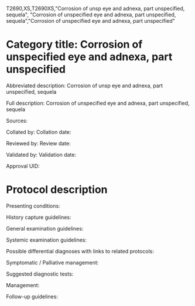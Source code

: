 T2690,XS,T2690XS,"Corrosion of unsp eye and adnexa, part unspecified, sequela", "Corrosion of unspecified eye and adnexa, part unspecified, sequela","Corrosion of unspecified eye and adnexa, part unspecified"
# Category title: Corrosion of unspecified eye and adnexa, part unspecified

Abbreviated description: Corrosion of unsp eye and adnexa, part unspecified, sequela

Full description: Corrosion of unspecified eye and adnexa, part unspecified, sequela

Sources:

Collated by:
Collation date:

Reviewed by:
Review date:

Validated by:
Validation date:

Approval UID:

# Protocol description

Presenting conditions:

History capture guidelines:

General examination guidelines:

Systemic examination guidelines:

Possible differential diagnoses with links to related protocols:

Symptomatic / Palliative management:

Suggested diagnostic tests:

Management:

Follow-up guidelines:
